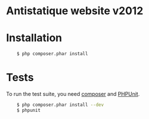 # Antistatique website v2012



# Installation

```bash
    $ php composer.phar install
```

# Tests

To run the test suite, you need [composer](http://getcomposer.org) and [PHPUnit](https://github.com/sebastianbergmann/phpunit).

```bash
    $ php composer.phar install --dev
    $ phpunit
```
